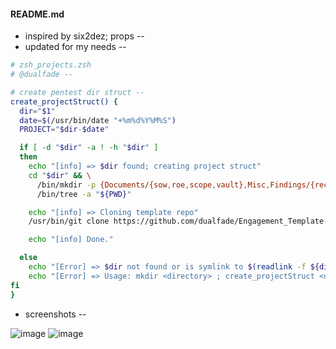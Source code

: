 #### README.md

- inspired by six2dez; props --
- updated for my needs --

```zsh
# zsh_projects.zsh
# @dualfade --

# create pentest dir struct --
create_projectStruct() {
  dir="$1"
  date=$(/usr/bin/date "+%m%d%Y%M%S")
  PROJECT="$dir-$date"

  if [ -d "$dir" -a ! -h "$dir" ]
  then
    echo "[info] => $dir found; creating project struct"
    cd "$dir" && \
      /bin/mkdir -p {Documents/{sow,roe,scope,vault},Misc,Findings/{recon,post,persist,exploit,enum},Downloads/{bin,src},Sploits/{www,tmp},Reports/{draft,final},Proxy}; \
      /bin/tree -a "${PWD}"

    echo "[info] => Cloning template repo"
    /usr/bin/git clone https://github.com/dualfade/Engagement_Template.git "Documents/vault/$PROJECT"

    echo "[info] Done."

  else
    echo "[Error] => $dir not found or is symlink to $(readlink -f ${dir})."
    echo "[Error] => Usage: mkdir <directory> ; create_projectStruct <directory>"
fi
}
```

- screenshots --

![image](https://github.com/dualfade/Engagement_Template/assets/2522757/4ac1dab7-0237-4849-bc47-4e88d086cdd8)
![image](https://github.com/dualfade/Engagement_Template/assets/2522757/a266e8b0-8fd2-4a79-847d-ef691099e9cc)

